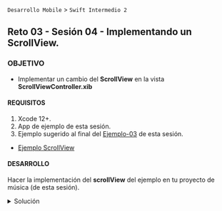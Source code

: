  `Desarrollo Mobile` > `Swift Intermedio 2`
	
## Reto 03 - Sesión 04 - Implementando un ScrollView.

### OBJETIVO 

- Implementar un cambio del **ScrollView** en la vista **ScrollViewController.xib**

#### REQUISITOS 

1. Xcode 12+.
2. App de ejemplo de esta sesión.
3. Ejemplo sugerido al final del [Ejemplo-03](Ejemplo-03) de esta sesión.
* [Ejemplo ScrollView](https://drive.google.com/file/d/1AFlQDWqMas_w9s0GFbe-AV38WgA8VRgT/view?usp=sharing)

#### DESARROLLO

Hacer la implementación del **scrollView** del ejemplo en tu proyecto de música (de esta sesión).

<details>
	<summary>Solución</summary>
	<p> Integrar los assets del ejemplo en el proyecto. (Son 2 imágenes llamadas scroll)</p>
	<p> Crear un StackView que contenga las 2 imágenes nuevas</p>
	<p> Embeber el StackView dentro del ScrollView</p>
</details>